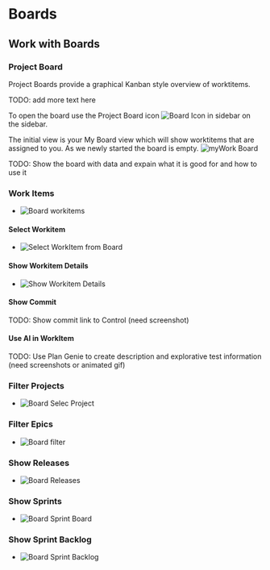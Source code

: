 # Boards

## Work with Boards

### Project Board

Project Boards provide a graphical Kanban style overview of worktitems.

TODO: add more text here

To open the board use the Project Board icon ![Board Icon in sidebar](media/Plan_ProjectBoard_Icon.png) on the sidebar.

The initial view is your My Board view which will show worktitems that are assigned to you. As we newly started the board is empty.
![myWork Board](media/Plan_ProjectBoard_myBoard.png)

TODO: Show the board with data and expain what it is good for and how to use it

### Work Items

- ![Board workitems](media/Plan_ProjectBoard_WorkItems.png)

#### Select Workitem

- ![Select WorkItem from Board](media/PLAN_Boards_SelectWI.png)

#### Show Workitem Details

- ![Show Workitem Details](media/PLAN_Board_ShowWI_Detail.png)

#### Show Commit

TODO: Show commit link to Control (need screenshot)

#### Use AI in WorkItem

TODO: Use Plan Genie to create description and explorative test information (need screenshots or animated gif)

### Filter Projects

- ![Board Selec Project](media/Plan_ProjectBoard_SelectProject.png)

### Filter Epics

- ![Board filter](media/Plan_ProjectBoard_Filterbar.png)

### Show Releases

- ![Board Releases](media/Plan_ProjectBoard_Releases.png)

### Show Sprints

- ![Board Sprint Board](media/Plan_ProjectBoard_SprintBoard.png)

### Show Sprint Backlog

- ![Board Sprint Backlog](media/Plan_ProjectBoard_SprintBacklog.png)
